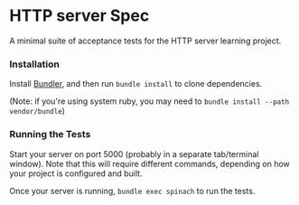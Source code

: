 # HTTP server Spec

A minimal suite of acceptance tests for the HTTP server learning project.

### Installation

Install [Bundler](https://bundler.io/), and then run `bundle install` to clone dependencies.

(Note: if you're using system ruby, you may need to `bundle install --path vendor/bundle`)

### Running the Tests

Start your server on port 5000 (probably in a separate tab/terminal window). Note that this will require different commands, depending on how your project is configured and built.

Once your server is running, `bundle exec spinach` to run the tests.
